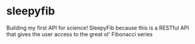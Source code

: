sleepyfib
=========

Building my first API for science! SleepyFib because this is a RESTful API that gives the user access to the great ol' Fibonacci series
